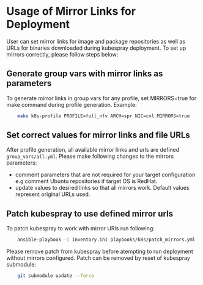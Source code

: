 # Usage of Mirror Links for Deployment

User can set mirror links for image and package repositories as well as URLs for binaries downloaded during kubespray deployment. To set up mirrors correctly, please follow steps below:

## Generate group vars with mirror links as parameters

To generate mirror links in group vars for any profile, set MIRRORS=true for make command during profile generation. 
Example:

```bash
    make k8s-profile PROFILE=full_nfv ARCH=spr NIC=cvl MIRRORS=true
```

## Set correct values for mirror links and file URLs

After profile generation, all available mirror links and urls are defined `group_vars/all.yml`.
Please make following changes to the mirrors parameters:

- comment parameters that are not required for your target configuration e.g comment Ubuntu repositories if target OS is RedHat.
- update values to desired links so that all mirrors work. Default values represent original URLs used.

## Patch kubespray to use defined mirror urls

To patch kubespray to work with mirror URls run following:

```bash
    ansible-playbook -i inventory.ini playbooks/k8s/patch_mirrors.yml
```

Please remove patch from kubespray before atempting to run deployment without mirrors configured. Patch can be removed by reset of kubespray submodule:

```bash
    git submodule update --force
```
